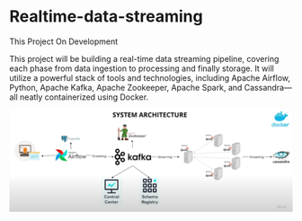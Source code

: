 # Realtime-data-streaming

This Project On Development

This project will be building a real-time data streaming pipeline, covering each phase from data ingestion to processing and finally storage. It will utilize a powerful stack of tools and technologies, including Apache Airflow, Python, Apache Kafka, Apache Zookeeper, Apache Spark, and Cassandra—all neatly containerized using Docker.


![Alt text](images/image.png)
